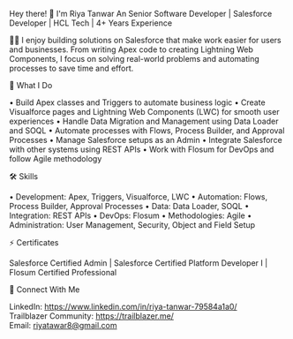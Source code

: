 Hey there! 👋 I'm Riya Tanwar
An Senior Software Developer | Salesforce Developer | HCL Tech | 4+ Years Experience

👩‍💻 I enjoy building solutions on Salesforce that make work easier for users and businesses. From writing Apex code to creating Lightning Web Components, I focus on solving real-world problems and automating processes to save time and effort.

🔭 What I Do

• Build Apex classes and Triggers to automate business logic
• Create Visualforce pages and Lightning Web Components (LWC) for smooth user experiences
• Handle Data Migration and Management using Data Loader and SOQL
• Automate processes with Flows, Process Builder, and Approval Processes
• Manage Salesforce setups as an Admin
• Integrate Salesforce with other systems using REST APIs
• Work with Flosum for DevOps and follow Agile methodology

🛠 Skills

• Development: Apex, Triggers, Visualforce, LWC
• Automation: Flows, Process Builder, Approval Processes
• Data: Data Loader, SOQL
• Integration: REST APIs
• DevOps: Flosum
• Methodologies: Agile
• Administration: User Management, Security, Object and Field Setup

⚡ Certificates

Salesforce Certified Admin |
Salesforce Certified Platform Developer I |
Flosum Certified Professional

💬 Connect With Me

LinkedIn: https://www.linkedin.com/in/riya-tanwar-79584a1a0/                                                                                                                                  
Trailblazer Community: https://trailblazer.me/                                                                                                                                          
Email: riyatawar8@gmail.com 


<!--
**tanwar6239/tanwar6239** is a ✨ _special_ ✨ repository because its `README.md` (this file) appears on your GitHub profile.

Here are some ideas to get you started:

- 🔭 I’m currently working on ...
- 🌱 I’m currently learning ...
- 👯 I’m looking to collaborate on ...
- 🤔 I’m looking for help with ...
- 💬 Ask me about ...
- 📫 How to reach me: ...
- 😄 Pronouns: ...
- ⚡ Fun fact: ...
-->
